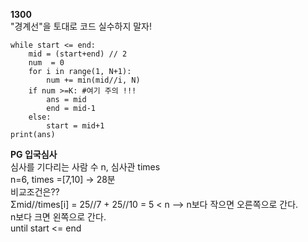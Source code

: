 **1300**   
"경계선"을 토대로 코드 실수하지 말자!   
```
while start <= end:
    mid = (start+end) // 2
    num  = 0
    for i in range(1, N+1):
        num += min(mid//i, N)
    if num >=K: #여기 주의 !!!
        ans = mid
        end = mid-1
    else:
        start = mid+1
print(ans)
```

**PG 입국심사**   
심사를 기다리는 사람 수 n, 심사관 times   
n=6, times =[7,10] -> 28분   
비교조건은??   
Σmid//times[i] = 25//7 + 25//10 = 5 < n --> n보다 작으면 오른쪽으로 간다.   
                                            n보다 크면 왼쪽으로 간다.   
until start <= end    